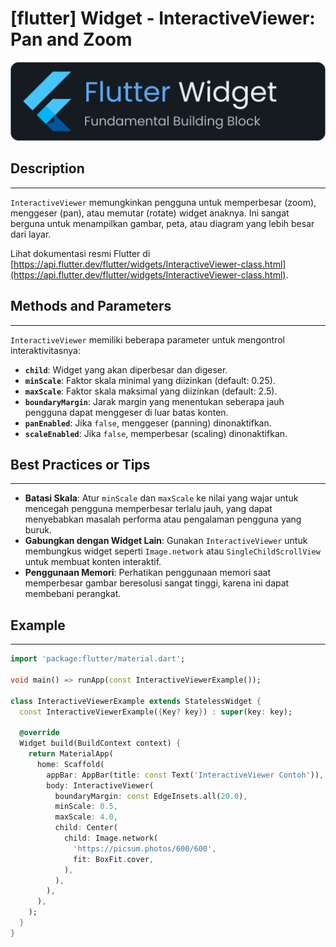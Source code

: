 # [flutter] Widget - InteractiveViewer: Pan and Zoom

![widget](https://raw.githubusercontent.com/oujisan/OuVault/main/img/flutter-widget.png)

## Description
---
`InteractiveViewer` memungkinkan pengguna untuk memperbesar (zoom), menggeser (pan), atau memutar (rotate) widget anaknya. Ini sangat berguna untuk menampilkan gambar, peta, atau diagram yang lebih besar dari layar.

Lihat dokumentasi resmi Flutter di [https://api.flutter.dev/flutter/widgets/InteractiveViewer-class.html](https://api.flutter.dev/flutter/widgets/InteractiveViewer-class.html).

## Methods and Parameters
---
`InteractiveViewer` memiliki beberapa parameter untuk mengontrol interaktivitasnya:
* **`child`**: Widget yang akan diperbesar dan digeser.
* **`minScale`**: Faktor skala minimal yang diizinkan (default: 0.25).
* **`maxScale`**: Faktor skala maksimal yang diizinkan (default: 2.5).
* **`boundaryMargin`**: Jarak margin yang menentukan seberapa jauh pengguna dapat menggeser di luar batas konten.
* **`panEnabled`**: Jika `false`, menggeser (panning) dinonaktifkan.
* **`scaleEnabled`**: Jika `false`, memperbesar (scaling) dinonaktifkan.

## Best Practices or Tips
---
* **Batasi Skala**: Atur `minScale` dan `maxScale` ke nilai yang wajar untuk mencegah pengguna memperbesar terlalu jauh, yang dapat menyebabkan masalah performa atau pengalaman pengguna yang buruk.
* **Gabungkan dengan Widget Lain**: Gunakan `InteractiveViewer` untuk membungkus widget seperti `Image.network` atau `SingleChildScrollView` untuk membuat konten interaktif.
* **Penggunaan Memori**: Perhatikan penggunaan memori saat memperbesar gambar beresolusi sangat tinggi, karena ini dapat membebani perangkat.

## Example
---
```dart
import 'package:flutter/material.dart';

void main() => runApp(const InteractiveViewerExample());

class InteractiveViewerExample extends StatelessWidget {
  const InteractiveViewerExample({Key? key}) : super(key: key);

  @override
  Widget build(BuildContext context) {
    return MaterialApp(
      home: Scaffold(
        appBar: AppBar(title: const Text('InteractiveViewer Contoh')),
        body: InteractiveViewer(
          boundaryMargin: const EdgeInsets.all(20.0),
          minScale: 0.5,
          maxScale: 4.0,
          child: Center(
            child: Image.network(
              'https://picsum.photos/600/600',
              fit: BoxFit.cover,
            ),
          ),
        ),
      ),
    );
  }
}